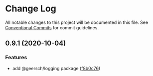 # Change Log

All notable changes to this project will be documented in this file.
See [Conventional Commits](https://conventionalcommits.org) for commit guidelines.

## 0.9.1 (2020-10-04)


### Features

* add @geersch/logging package ([f8b0c76](https://github.com/geersch/packages/commit/f8b0c76d311b7d14567b0458f1c37e0a3bf746ab))

